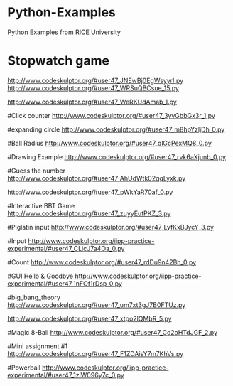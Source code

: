 # Python-Examples
Python Examples from RICE University

# Stopwatch game
http://www.codeskulptor.org/#user47_JNEwBj0EgWsyyrI.py
http://www.codeskulptor.org/#user47_WRSuQBCsue_15.py

http://www.codeskulptor.org/#user47_WeRKUdAmab_1.py

#Click counter
http://www.codeskulptor.org/#user47_3yvGbbGx3r_1.py

#expanding circle
http://www.codeskulptor.org/#user47_m8hpYzljDh_0.py

#Ball Radius
http://www.codeskulptor.org/#user47_qlGcPexMQ8_0.py

#Drawing Example
http://www.codeskulptor.org/#user47_rvk6aXjunb_0.py

#Guess the number
http://www.codeskulptor.org/#user47_AhUdWtk02qqLyxk.py

http://www.codeskulptor.org/#user47_pWkYaR70af_0.py

#Interactive BBT Game
http://www.codeskulptor.org/#user47_zuyyEutPKZ_3.py

#Piglatin input
http://www.codeskulptor.org/#user47_LyfKxBJycY_3.py

#Input
http://www.codeskulptor.org/iipp-practice-experimental/#user47_CLicJ7a4Oa_0.py

#Count
http://www.codeskulptor.org/#user47_rdDu9n42Bh_0.py

#GUI Hello & Goodbye
http://www.codeskulptor.org/iipp-practice-experimental/#user47_1nFOf1rDsp_0.py

#big_bang_theory
http://www.codeskulptor.org/#user47_um7xt3gJ7B0FTUz.py

http://www.codeskulptor.org/#user47_xtpo2lQMbR_5.py

#Magic 8-Ball
http://www.codeskulptor.org/#user47_Co2oHTdJGF_2.py

#Mini assignment #1
http://www.codeskulptor.org/#user47_F1ZDAisY7m7KhVs.py

#Powerball
http://www.codeskulptor.org/iipp-practice-experimental/#user47_1zlW096y7c_0.py
